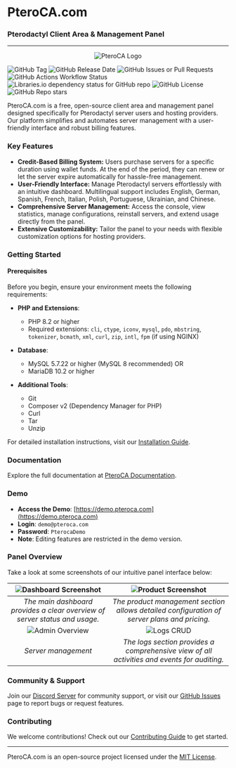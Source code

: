 # PteroCA.com
### Pterodactyl Client Area & Management Panel

---

<p align="center">
  <img src="https://raw.githubusercontent.com/pteroca-com/panel/main/public/assets/img/logo/logo.png" alt="PteroCA Logo">
</p>

![GitHub Tag](https://img.shields.io/github/v/tag/pteroca-com/panel) ![GitHub Release Date](https://img.shields.io/github/release-date/pteroca-com/panel)
![GitHub Issues or Pull Requests](https://img.shields.io/github/issues/pteroca-com/panel)
![GitHub Actions Workflow Status](https://img.shields.io/github/actions/workflow/status/pteroca-com/panel/symfony.yml?branch=main)
![Libraries.io dependency status for GitHub repo](https://img.shields.io/librariesio/github/pteroca-com/panel)
![GitHub License](https://img.shields.io/github/license/pteroca-com/panel) ![GitHub Repo stars](https://img.shields.io/github/stars/pteroca-com/panel)

PteroCA.com is a free, open-source client area and management panel designed specifically for Pterodactyl server users and hosting providers. Our platform simplifies and automates server management with a user-friendly interface and robust billing features.

### Key Features
- **Credit-Based Billing System:** Users purchase servers for a specific duration using wallet funds. At the end of the period, they can renew or let the server expire automatically for hassle-free management.
- **User-Friendly Interface:** Manage Pterodactyl servers effortlessly with an intuitive dashboard. Multilingual support includes English, German, Spanish, French, Italian, Polish, Portuguese, Ukrainian, and Chinese.
- **Comprehensive Server Management:** Access the console, view statistics, manage configurations, reinstall servers, and extend usage directly from the panel.
- **Extensive Customizability:** Tailor the panel to your needs with flexible customization options for hosting providers.

### Getting Started

#### Prerequisites
Before you begin, ensure your environment meets the following requirements:

- **PHP and Extensions**:
    - PHP 8.2 or higher
    - Required extensions: `cli`, `ctype`, `iconv`, `mysql`, `pdo`, `mbstring`, `tokenizer`, `bcmath`, `xml`, `curl`, `zip`, `intl`, `fpm` (if using NGINX)

- **Database**:
    - MySQL 5.7.22 or higher (MySQL 8 recommended) OR
    - MariaDB 10.2 or higher

- **Additional Tools**:
    - Git
    - Composer v2 (Dependency Manager for PHP)
    - Curl
    - Tar
    - Unzip

For detailed installation instructions, visit our [Installation Guide](https://docs.pteroca.com/getting-started/installation "Installation").

### Documentation
Explore the full documentation at [PteroCA Documentation](https://docs.pteroca.com "Documentation").

### Demo
- **Access the Demo**: [https://demo.pteroca.com](https://demo.pteroca.com)
- **Login**: `demo@pteroca.com`
- **Password**: `PterocaDemo`
- **Note**: Editing features are restricted in the demo version.

### Panel Overview
Take a look at some screenshots of our intuitive panel interface below:

|                ![Dashboard Screenshot](https://docs.pteroca.com/~gitbook/image?url=https%3A%2F%2F2313594578-files.gitbook.io%2F%7E%2Ffiles%2Fv0%2Fb%2Fgitbook-x-prod.appspot.com%2Fo%2Fspaces%252F134rFblgKKOucO0ArkzV%252Fuploads%252FLRQfFKKjZLTTWBOddA0q%252Fdashboard.PNG%3Falt%3Dmedia%26token%3D6e79b255-b26c-4acc-b150-4cbc8ea1dfee&width=768&dpr=4&quality=100&sign=d567ddea&sv=1)                 |     ![Product Screenshot](https://docs.pteroca.com/~gitbook/image?url=https%3A%2F%2F2313594578-files.gitbook.io%2F%7E%2Ffiles%2Fv0%2Fb%2Fgitbook-x-prod.appspot.com%2Fo%2Fspaces%252F134rFblgKKOucO0ArkzV%252Fuploads%252FnFSDO7epMwCaogKGJo1k%252Fproduct.PNG%3Falt%3Dmedia%26token%3Dd2e09108-c1c7-4eaf-b91e-25fd2baa58b5&width=768&dpr=4&quality=100&sign=31989b78&sv=1)      |
|:----------------------------------------------------------------------------------------------------------------------------------------------------------------------------------------------------------------------------------------------------------------------------------------------------------------------------------------------------------------------------------------------------------:|:--------------------------------------------------------------------------------------------------------------------------------------------------------------------------------------------------------------------------------------------------------------------------------------------------------------------------------------------------------------------------------:|
|                                                                                                                                                                 *The main dashboard provides a clear overview of server status and usage.*                                                                                                                                                                 |                                                                                                                                           *The product management section allows detailed configuration of server plans and pricing.*                                                                                                                                            |
| ![Admin Overview](https://docs.pteroca.com/~gitbook/image?url=https%3A%2F%2F2313594578-files.gitbook.io%2F%7E%2Ffiles%2Fv0%2Fb%2Fgitbook-x-prod.appspot.com%2Fo%2Fspaces%252F134rFblgKKOucO0ArkzV%252Fuploads%252Ffk5kxdLQpCfIYvHsP4s5%252F%257BB3288FE7-1663-4997-9D18-AD722281BF9D%257D.png%3Falt%3Dmedia%26token%3D741dfa41-e3ac-4af5-b606-96d59fdd67d9&width=768&dpr=4&quality=100&sign=ae693bec&sv=2) |         ![Logs CRUD](https://docs.pteroca.com/~gitbook/image?url=https%3A%2F%2F2313594578-files.gitbook.io%2F%7E%2Ffiles%2Fv0%2Fb%2Fgitbook-x-prod.appspot.com%2Fo%2Fspaces%252F134rFblgKKOucO0ArkzV%252Fuploads%252FPqOkZTwtqI3XEt1vqanM%252Flogs_crud.PNG%3Falt%3Dmedia%26token%3Da6329728-c826-41d7-b3f9-fa7cf708f3d0&width=768&dpr=4&quality=100&sign=ad3fe113&sv=1)         |
|                                                                                                                                                                                            *Server management*                                                                                                                                                                                             |                                                                                                                                           *The logs section provides a comprehensive view of all activities and events for auditing.*                                                                                                                                            |

### Community & Support
Join our [Discord Server](https://discord.gg/Gz5phhuZym) for community support, or visit our [GitHub Issues](https://github.com/pteroca-com/panel/issues) page to report bugs or request features.

### Contributing
We welcome contributions! Check out our [Contributing Guide](https://github.com/pteroca-com/panel/blob/main/CONTRIBUTING.md) to get started.

---

PteroCA.com is an open-source project licensed under the [MIT License](https://github.com/pteroca-com/panel/blob/main/LICENSE).
